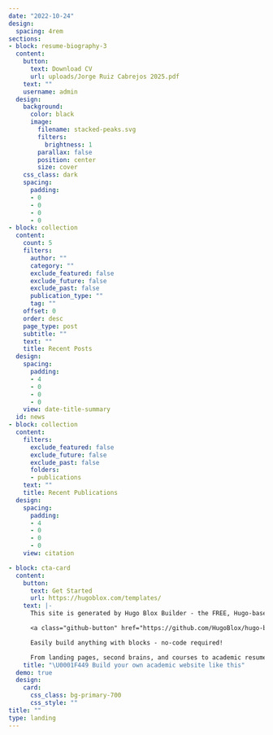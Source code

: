 ```yaml
---
date: "2022-10-24"
design:
  spacing: 4rem
sections:
- block: resume-biography-3
  content:
    button:
      text: Download CV
      url: uploads/Jorge Ruiz Cabrejos 2025.pdf
    text: ""
    username: admin
  design:
    background:
      color: black
      image:
        filename: stacked-peaks.svg
        filters:
          brightness: 1
        parallax: false
        position: center
        size: cover
    css_class: dark
    spacing:
      padding:
      - 0
      - 0
      - 0
      - 0
- block: collection
  content:
    count: 5
    filters:
      author: ""
      category: ""
      exclude_featured: false
      exclude_future: false
      exclude_past: false
      publication_type: ""
      tag: ""
    offset: 0
    order: desc
    page_type: post
    subtitle: ""
    text: ""
    title: Recent Posts
  design:
    spacing:
      padding:
      - 4
      - 0
      - 0
      - 0
    view: date-title-summary
  id: news
- block: collection
  content:
    filters:
      exclude_featured: false
      exclude_future: false
      exclude_past: false
      folders:
      - publications
    text: ""
    title: Recent Publications
  design:
    spacing:
      padding:
      - 4
      - 0
      - 0
      - 0
    view: citation

- block: cta-card
  content:
    button:
      text: Get Started
      url: https://hugoblox.com/templates/
    text: |-
      This site is generated by Hugo Blox Builder - the FREE, Hugo-based open source website builder trusted by 250,000+ academics like you.

      <a class="github-button" href="https://github.com/HugoBlox/hugo-blox-builder" data-color-scheme="no-preference: light; light: light; dark: dark;" data-icon="octicon-star" data-size="large" data-show-count="true" aria-label="Star HugoBlox/hugo-blox-builder on GitHub">Star</a>

      Easily build anything with blocks - no-code required!

      From landing pages, second brains, and courses to academic resumés, conferences, and tech blogs.
    title: "\U0001F449 Build your own academic website like this"
  demo: true
  design:
    card:
      css_class: bg-primary-700
      css_style: ""
title: ""
type: landing
---
```


